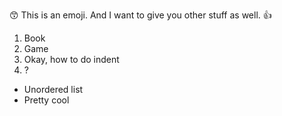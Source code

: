 😙 This is an emoji.
And I want to give you other stuff as well. 👍

1. Book
2. Game
3. Okay, how to do indent
4.  ?


* Unordered list
* Pretty cool
